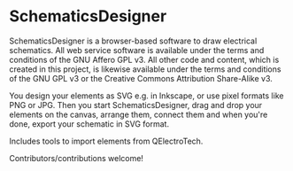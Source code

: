 SchematicsDesigner
=======================

SchematicsDesigner is a browser-based software to draw electrical schematics.
All web service software is available under the terms and conditions of the GNU Affero GPL v3.
All other code and content, which is created in this project, is likewise available
under the terms and conditions of the GNU GPL v3 or the Creative Commons Attribution Share-Alike v3.

You design your elements as SVG e.g. in Inkscape, or use pixel formats like PNG or JPG.
Then you start SchematicsDesigner, drag and drop your elements on the canvas,
arrange them, connect them and when you're done, export your schematic in SVG format.

Includes tools to import elements from QElectroTech.

Contributors/contributions welcome!
